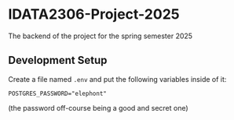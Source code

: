 # IDATA2306-Project-2025
The backend of the project for the spring semester 2025

## Development Setup
Create a file named `.env` and put the following variables inside of it:
```
POSTGRES_PASSWORD="elephont"
```
(the password off-course being a good and secret one)
